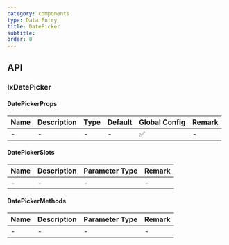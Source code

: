 ```yaml
---
category: components
type: Data Entry
title: DatePicker
subtitle:
order: 0
---
```




## API

### IxDatePicker

#### DatePickerProps

| Name | Description | Type | Default | Global Config | Remark |
| --- | --- | --- | --- | --- | --- |
| - | - | - | - | ✅ | - |

#### DatePickerSlots

| Name | Description | Parameter Type | Remark |
| --- | --- | --- | --- |
| - | - | - | - |

#### DatePickerMethods

| Name | Description | Parameter Type | Remark |
| --- | --- | --- | --- |
| - | - | - | - |
